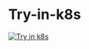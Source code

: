 # Try-in-k8s

[![Try in k8s](https://kubernetes.io/images/favicon.png)](https://labs.play-with-k8s.com/?stack=https://raw.githubusercontent.com/maximilianoPizarro/try-in-k8s/main/docker-compose.yml)
